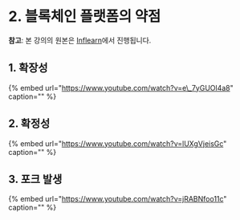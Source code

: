 # 2. 블록체인 플랫폼의 약점

**참고**: 본 강의의 원본은 [Inflearn](https://www.inflearn.com/course/%ED%81%B4%EB%A0%88%EC%9D%B4%ED%8A%BC)에서 진행됩니다.

## 1. 확장성

{% embed url="https://www.youtube.com/watch?v=e\_7yGUOl4a8" caption="" %}

## 2. 확정성

{% embed url="https://www.youtube.com/watch?v=lUXgVjeisGc" caption="" %}

## 3. 포크 발생

{% embed url="https://www.youtube.com/watch?v=jRABNfoo11c" caption="" %}
